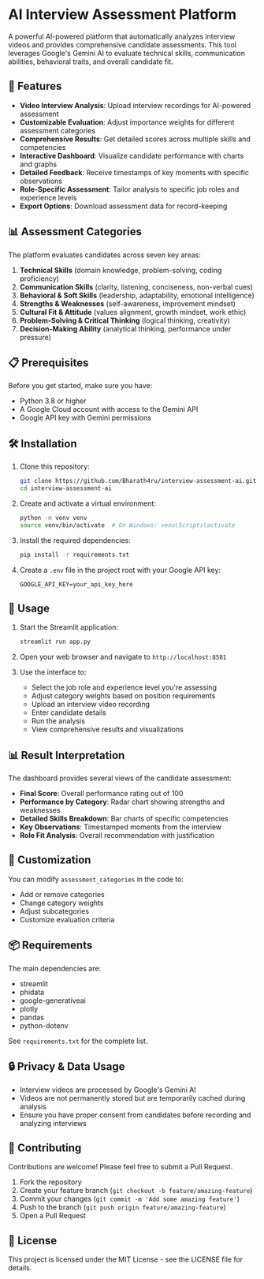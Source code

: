 # AI Interview Assessment Platform

A powerful AI-powered platform that automatically analyzes interview videos and provides comprehensive candidate assessments. This tool leverages Google's Gemini AI to evaluate technical skills, communication abilities, behavioral traits, and overall candidate fit.

## 🚀 Features

- **Video Interview Analysis**: Upload interview recordings for AI-powered assessment
- **Customizable Evaluation**: Adjust importance weights for different assessment categories
- **Comprehensive Results**: Get detailed scores across multiple skills and competencies
- **Interactive Dashboard**: Visualize candidate performance with charts and graphs
- **Detailed Feedback**: Receive timestamps of key moments with specific observations
- **Role-Specific Assessment**: Tailor analysis to specific job roles and experience levels
- **Export Options**: Download assessment data for record-keeping

## 📊 Assessment Categories

The platform evaluates candidates across seven key areas:

1. **Technical Skills** (domain knowledge, problem-solving, coding proficiency)
2. **Communication Skills** (clarity, listening, conciseness, non-verbal cues)
3. **Behavioral & Soft Skills** (leadership, adaptability, emotional intelligence)
4. **Strengths & Weaknesses** (self-awareness, improvement mindset)
5. **Cultural Fit & Attitude** (values alignment, growth mindset, work ethic)
6. **Problem-Solving & Critical Thinking** (logical thinking, creativity)
7. **Decision-Making Ability** (analytical thinking, performance under pressure)

## 📋 Prerequisites

Before you get started, make sure you have:

- Python 3.8 or higher
- A Google Cloud account with access to the Gemini API
- Google API key with Gemini permissions

## 🛠️ Installation

1. Clone this repository:
   ```bash
   git clone https://github.com/Bharath4ru/interview-assessment-ai.git
   cd interview-assessment-ai
   ```

2. Create and activate a virtual environment:
   ```bash
   python -m venv venv
   source venv/bin/activate  # On Windows: venv\Scripts\activate
   ```

3. Install the required dependencies:
   ```bash
   pip install -r requirements.txt
   ```

4. Create a `.env` file in the project root with your Google API key:
   ```
   GOOGLE_API_KEY=your_api_key_here
   ```

## 📝 Usage

1. Start the Streamlit application:
   ```bash
   streamlit run app.py
   ```

2. Open your web browser and navigate to `http://localhost:8501`

3. Use the interface to:
   - Select the job role and experience level you're assessing
   - Adjust category weights based on position requirements
   - Upload an interview video recording
   - Enter candidate details
   - Run the analysis
   - View comprehensive results and visualizations

## 📊 Result Interpretation

The dashboard provides several views of the candidate assessment:

- **Final Score**: Overall performance rating out of 100
- **Performance by Category**: Radar chart showing strengths and weaknesses
- **Detailed Skills Breakdown**: Bar charts of specific competencies
- **Key Observations**: Timestamped moments from the interview
- **Role Fit Analysis**: Overall recommendation with justification

## 🔧 Customization

You can modify `assessment_categories` in the code to:
- Add or remove categories
- Change category weights
- Adjust subcategories
- Customize evaluation criteria

## 📦 Requirements

The main dependencies are:
- streamlit
- phidata
- google-generativeai
- plotly
- pandas
- python-dotenv

See `requirements.txt` for the complete list.

## 🔒 Privacy & Data Usage

- Interview videos are processed by Google's Gemini AI
- Videos are not permanently stored but are temporarily cached during analysis
- Ensure you have proper consent from candidates before recording and analyzing interviews

## 🤝 Contributing

Contributions are welcome! Please feel free to submit a Pull Request.

1. Fork the repository
2. Create your feature branch (`git checkout -b feature/amazing-feature`)
3. Commit your changes (`git commit -m 'Add some amazing feature'`)
4. Push to the branch (`git push origin feature/amazing-feature`)
5. Open a Pull Request

## 📄 License

This project is licensed under the MIT License - see the LICENSE file for details.

